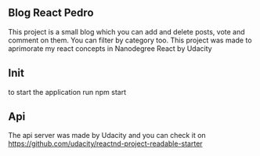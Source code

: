 ## Blog React Pedro

This project is a small blog which you can add and delete posts, vote and comment on them. You can filter by category too. This project was made to aprimorate my react concepts in Nanodegree React by Udacity

## Init

to start the application run npm start

## Api

The api server was made by Udacity  and you can check it on https://github.com/udacity/reactnd-project-readable-starter